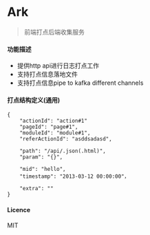 Ark
===

> 前端打点后端收集服务

#### 功能描述

* 提供http api进行日志打点工作
* 支持打点信息落地文件
* 支持打点信息pipe to kafka different channels


#### 打点结构定义(通用)

    {
        "actionId": "action#1"
        "pageId": "page#1",
        "moduleId": "module#1",
        "referActionId": "asddsadasd",
        
        "path": "/api/.json(.html)",
        "param": "{}",
        
        "mid": "hello",
        "timestamp": "2013-03-12 00:00:00"，
        
        "extra": ""
    }

#### Licence

MIT

